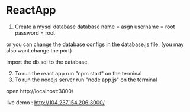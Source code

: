 # ReactApp
1. Create a mysql database
  database name = asgn
  username = root
  password = root
  
  or you can change the database configs in the database.js file.
  (you may also want change the port)
  
  import the db.sql to the database.
  
2. To run the react app run "npm start" on the terminal
3. To run the nodejs server run "node app.js" on the terminal

open http://localhost:3000/

live demo : http://104.237.154.206:3000/
